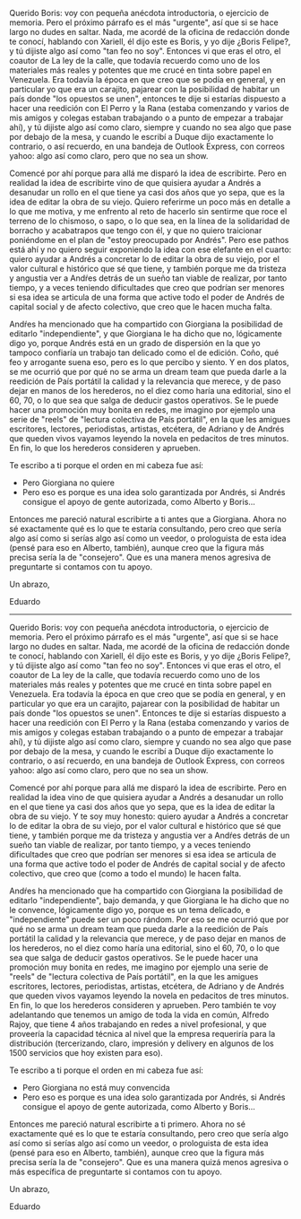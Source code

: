 Querido Boris: voy con pequeña anécdota introductoria, o ejercicio de memoria. Pero el próximo párrafo es el más "urgente", así que si se hace largo no dudes en saltar. Nada, me acordé de la oficina de redacción donde te conocí, hablando con Xariell, él dijo este es Boris, y yo dije ¿Boris Felipe?, y tú dijiste algo así como "tan feo no soy". Entonces vi que eras el otro, el coautor de La ley de la calle, que todavía recuerdo como uno de los materiales más reales y potentes que me crucé en tinta sobre papel en Venezuela. Era todavía la época en que creo que se podía en general, y en particular yo que era un carajito, pajarear con la posibilidad de habitar un país donde "los opuestos se unen", entonces te dije si estarías dispuesto a hacer una reedición con El Perro y la Rana (estaba comenzando y varios de mis amigos y colegas estaban trabajando o a punto de empezar a trabajar ahí), y tú dijiste algo así como claro, siempre y cuando no sea algo que pase por debajo de la mesa, y cuando le escribí a Duque dijo exactamente lo contrario, o así recuerdo, en una bandeja de Outlook Express, con correos yahoo: algo así como claro, pero que no sea un show.

Comencé por ahí porque para allá me disparó la idea de escribirte. Pero en realidad la idea de escribirte vino de que quisiera ayudar a Andrés a desanudar un rollo en el que tiene ya casi dos años que yo sepa, que es la idea de editar la obra de su viejo. Quiero referirme un poco más en detalle a lo que me motiva, y me enfrento al reto de hacerlo sin sentirme que roce el terreno de lo chismoso, o sapo, o lo que sea, en la línea de la solidaridad de borracho y acabatrapos que tengo con él, y que no quiero traicionar poniéndome en el plan de "estoy preocupado por Andrés". Pero ese pathos está ahí y no quiero seguir exponiendo la idea con ese elefante en el cuarto: quiero ayudar a Andrés a concretar lo de editar la obra de su viejo, por el valor cultural e histórico que sé que tiene, y también porque me da tristeza y angustia ver a Andŕes detrás de un sueño tan viable de realizar, por tanto tiempo, y a veces teniendo dificultades que creo que podrían ser menores si esa idea se articula de una forma que active todo el poder de Andrés de capital social y de afecto colectivo, que creo que le hacen mucha falta.

Andŕes ha mencionado que ha compartido con Giorgiana la posibilidad de editarlo "independiente", y que Giorgiana le ha dicho que no, lógicamente digo yo, porque Andrés está en un grado de dispersión en la que yo tampoco confiaría un trabajo tan delicado como el de edición. Coño, qué feo y arrogante suena eso, pero es lo que percibo y siento. Y en dos platos, se me ocurrió que por qué no se arma un dream team que pueda darle a la reedición de País portátil la calidad y la relevancia que merece, y de paso dejar en manos de los herederos, no el diez como haría una editorial, sino el 60, 70, o lo que sea que salga de deducir gastos operativos. Se le puede hacer una promoción muy bonita en redes, me imagino por ejemplo una serie de "reels" de "lectura colectiva de País portátil", en la que les amigues escritores, lectores, periodistas, artistas, etcétera, de Adriano y de Andrés que queden vivos vayamos leyendo la novela en pedacitos de tres minutos. En fin, lo que los herederos consideren y aprueben.

Te escribo a ti porque el orden en mi cabeza fue así:
- Pero Giorgiana no quiere
- Pero eso es porque es una idea solo garantizada por Andrés, si Andrés consigue el apoyo de gente autorizada, como Alberto y Boris...

Entonces me pareció natural escribirte a ti antes que a Giorgiana. Ahora no sé exactamente qué es lo que te estaría consultando, pero creo que sería algo así como si serías algo así como un veedor, o prologuista de esta idea (pensé para eso en Alberto, también), aunque creo que la figura más precisa sería la de "consejero". Que es una manera menos agresiva de preguntarte si contamos con tu apoyo.

Un abrazo,

Eduardo


---

Querido Boris: voy con pequeña anécdota introductoria, o ejercicio de memoria. Pero el próximo párrafo es el más "urgente", así que si se hace largo no dudes en saltar. Nada, me acordé de la oficina de redacción donde te conocí, hablando con Xariell, él dijo este es Boris, y yo dije ¿Boris Felipe?, y tú dijiste algo así como "tan feo no soy". Entonces vi que eras el otro, el coautor de La ley de la calle, que todavía recuerdo como uno de los materiales más reales y potentes que me crucé en tinta sobre papel en Venezuela. Era todavía la época en que creo que se podía en general, y en particular yo que era un carajito, pajarear con la posibilidad de habitar un país donde "los opuestos se unen". Entonces te dije si estarías dispuesto a hacer una reedición con El Perro y la Rana (estaba comenzando y varios de mis amigos y colegas estaban trabajando o a punto de empezar a trabajar ahí), y tú dijiste algo así como claro, siempre y cuando no sea algo que pase por debajo de la mesa, y cuando le escribí a Duque dijo exactamente lo contrario, o así recuerdo, en una bandeja de Outlook Express, con correos yahoo: algo así como claro, pero que no sea un show.

Comencé por ahí porque para allá me disparó la idea de escribirte. Pero en realidad la idea vino de que quisiera ayudar a Andrés a desanudar un rollo en el que tiene ya casi dos años que yo sepa, que es la idea de editar la obra de su viejo. Y te soy muy honesto: quiero ayudar a Andrés a concretar lo de editar la obra de su viejo, por el valor cultural e histórico que sé que tiene, y también porque me da tristeza y angustia ver a Andŕes detrás de un sueño tan viable de realizar, por tanto tiempo, y a veces teniendo dificultades que creo que podrían ser menores si esa idea se articula de una forma que active todo el poder de Andrés de capital social y de afecto colectivo, que creo que (como a todo el mundo) le hacen falta.

Andŕes ha mencionado que ha compartido con Giorgiana la posibilidad de editarlo "independiente", bajo demanda, y que Giorgiana le ha dicho que no le convence, lógicamente digo yo, porque es un tema delicado, e "independiente" puede ser un poco rándom. Por eso se me ocurrió que por qué no se arma un dream team que pueda darle a la reedición de País portátil la calidad y la relevancia que merece, y de paso dejar en manos de los herederos, no el diez como haría una editorial, sino el 60, 70, o lo que sea que salga de deducir gastos operativos. Se le puede hacer una promoción muy bonita en redes, me imagino por ejemplo una serie de "reels" de "lectura colectiva de País portátil", en la que les amigues escritores, lectores, periodistas, artistas, etcétera, de Adriano y de Andrés que queden vivos vayamos leyendo la novela en pedacitos de tres minutos. En fin, lo que los herederos consideren y aprueben. Pero también te voy adelantando que tenemos un amigo de toda la vida en común, Alfredo Rajoy, que tiene 4 años trabajando en redes a nivel profesional, y que proveería la capacidad técnica al nivel que la empresa requeriría para la distribución (tercerizando, claro, impresión y delivery en algunos de los 1500 servicios que hoy existen para eso).

Te escribo a ti porque el orden en mi cabeza fue así:
- Pero Giorgiana no está muy convencida
- Pero eso es porque es una idea solo garantizada por Andrés, si Andrés consigue el apoyo de gente autorizada, como Alberto y Boris...

Entonces me pareció natural escribirte a ti primero. Ahora no sé exactamente qué es lo que te estaría consultando, pero creo que sería algo así como si serías algo así como un veedor, o prologuista de esta idea (pensé para eso en Alberto, también), aunque creo que la figura más precisa sería la de "consejero". Que es una manera quizá menos agresiva o más específica de preguntarte si contamos con tu apoyo.

Un abrazo,

Eduardo
